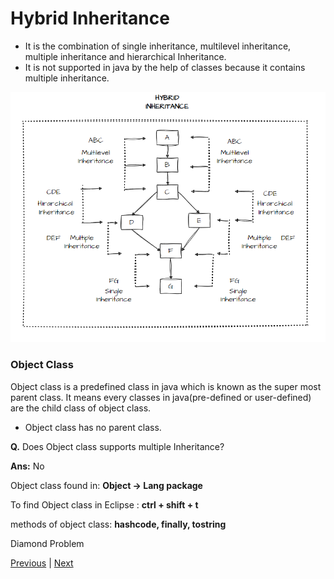 # Hybrid Inheritance
- It is the combination of single inheritance, multilevel inheritance, multiple inheritance and hierarchical Inheritance.
- It is not supported in java by the help of classes because it contains multiple inheritance.

![Screenshort](https://github.com/sudhansu-sek-panda/QSpider_Tutorial/blob/main/Core%20Java/class20/Resources/Hybrid.png)
### Object Class
Object class is a predefined class in java which is known as the super most parent class. It means every classes in java(pre-defined or user-defined) are the child class of object class. 
- Object class has no parent class.  

**Q.** Does Object class supports multiple Inheritance? 


**Ans:** No      

Object class found in:
**Object -> Lang package**  

To find Object class in 
Eclipse : **ctrl + shift + t**

methods of object class: **hashcode, finally, tostring**

Diamond Problem

[Previous](https://github.com/sudhansu-sek-panda/QSpider_Tutorial/blob/main/Core%20Java/class20/Notes/Hyrarchical.md) | [Next]()